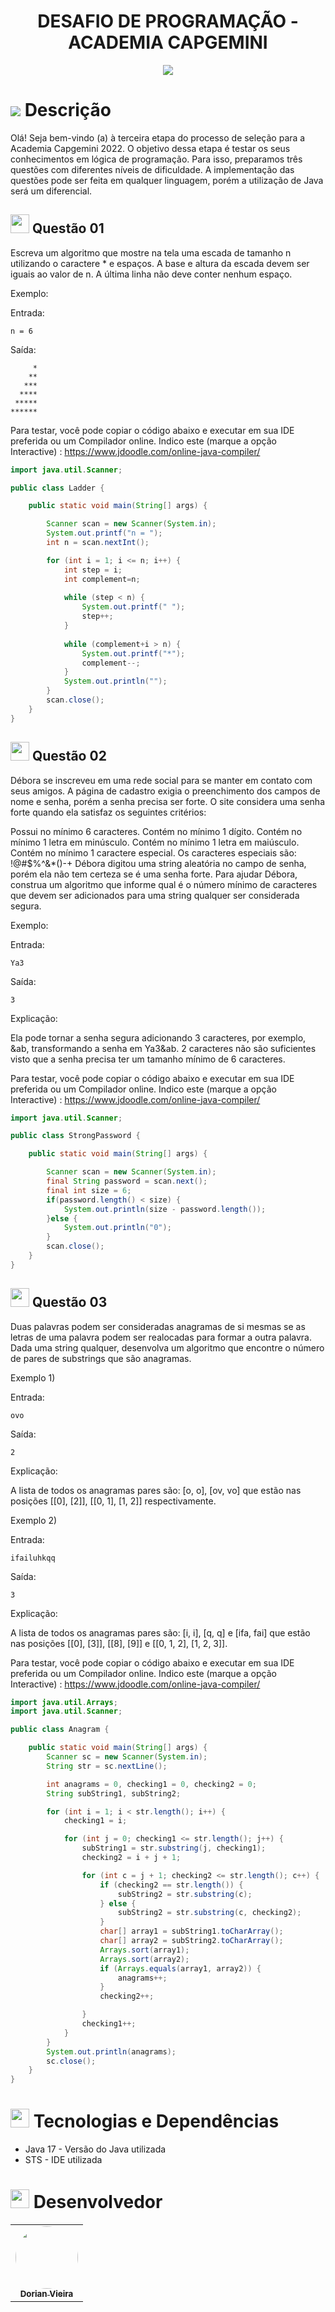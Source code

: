 <h1 align="center">
DESAFIO DE PROGRAMAÇÃO - ACADEMIA CAPGEMINI
</h1>

<p align="center">
<img src="http://img.shields.io/static/v1?label=STATUS&message=CONCLUIDO&color=GREEN&style=for-the-badge"/>
</p>

<h1 id="objetivo">
	<img src="https://img.icons8.com/external-tal-revivo-color-tal-revivo/24/000000/external-readme-is-a-easy-to-build-a-developer-hub-that-adapts-to-the-user-logo-color-tal-revivo.png"/>
  Descrição
</h1>
Olá! Seja bem-vindo (a) à terceira etapa do processo de seleção para a Academia Capgemini 2022. O objetivo dessa etapa é testar os seus conhecimentos em lógica de programação. Para isso, preparamos três questões com diferentes níveis de dificuldade. A implementação das questões pode ser feita em qualquer linguagem, porém a utilização de Java será um diferencial.

<h2 id="question01">
<img height="30" src="https://img.icons8.com/color/48/000000/documents.png"/>
  Questão 01
</h2>

Escreva um algoritmo que mostre na tela uma escada de tamanho n utilizando o caractere * e espaços. A base e altura da escada devem ser iguais ao valor de n. A última linha não deve conter nenhum espaço.

Exemplo:

Entrada:
```
n = 6
```

Saída:
```
     *
    **
   ***
  ****
 *****
******
```
Para testar, você pode copiar o código abaixo e executar em sua IDE preferida ou um Compilador online.
Indico este (marque a opção Interactive) : https://www.jdoodle.com/online-java-compiler/

```java
import java.util.Scanner;

public class Ladder {

	public static void main(String[] args) {

		Scanner scan = new Scanner(System.in);
		System.out.printf("n = ");
		int n = scan.nextInt();

		for (int i = 1; i <= n; i++) {
			int step = i;
			int complement=n;
			
			while (step < n) {
				System.out.printf(" ");
				step++;
			}
			
			while (complement+i > n) {
				System.out.printf("*");
				complement--;
			}
			System.out.println("");
		}
		scan.close();
	}
}
```


<h2 id="question02">
<img height="30" src="https://img.icons8.com/color/48/000000/documents.png"/>
  Questão 02
</h2>

Débora se inscreveu em uma rede social para se manter em contato com seus amigos. A página de cadastro exigia o preenchimento dos campos de nome e senha, porém a senha precisa ser forte. O site considera uma senha forte quando ela satisfaz os seguintes critérios:

Possui no mínimo 6 caracteres.
Contém no mínimo 1 dígito.
Contém no mínimo 1 letra em minúsculo.
Contém no mínimo 1 letra em maiúsculo.
Contém no mínimo 1 caractere especial. Os caracteres especiais são: !@#$%^&*()-+
Débora digitou uma string aleatória no campo de senha, porém ela não tem certeza se é uma senha forte. Para ajudar Débora, construa um algoritmo que informe qual é o número mínimo de caracteres que devem ser adicionados para uma string qualquer ser considerada segura.


Exemplo:

Entrada:
```
Ya3
```

Saída:
```
3
```

Explicação:

Ela pode tornar a senha segura adicionando 3 caracteres, por exemplo, &ab, transformando a senha em Ya3&ab. 2 caracteres não são suficientes visto que a senha precisa ter um tamanho mínimo de 6 caracteres.

Para testar, você pode copiar o código abaixo e executar em sua IDE preferida ou um Compilador online.
Indico este (marque a opção Interactive) : https://www.jdoodle.com/online-java-compiler/

```java
import java.util.Scanner;

public class StrongPassword {

	public static void main(String[] args) {

		Scanner scan = new Scanner(System.in);
		final String password = scan.next();		
		final int size = 6;
		if(password.length() < size) {
			System.out.println(size - password.length());
		}else {
			System.out.println("0");
		}
		scan.close();
	}
}
```

<h2 id="question03">
<img height="30" src="https://img.icons8.com/color/48/000000/documents.png"/>
  Questão 03
</h2>

Duas palavras podem ser consideradas anagramas de si mesmas se as letras de uma palavra podem ser realocadas para formar a outra palavra. Dada uma string qualquer, desenvolva um algoritmo que encontre o número de pares de substrings que são anagramas.

Exemplo 1)

Entrada:
```
ovo
```

Saída:
```
2
```

Explicação:

A lista de todos os anagramas pares são: [o, o], [ov, vo] que estão nas posições [[0], [2]], [[0, 1], [1, 2]] respectivamente.



Exemplo 2)

Entrada:
```
ifailuhkqq
```

Saída:
```
3
```

Explicação:

A lista de todos os anagramas pares são: [i, i], [q, q] e [ifa, fai] que estão nas posições [[0], [3]], [[8],  [9]] e [[0, 1, 2], [1, 2, 3]].

Para testar, você pode copiar o código abaixo e executar em sua IDE preferida ou um Compilador online.
Indico este (marque a opção Interactive) : https://www.jdoodle.com/online-java-compiler/

```java
import java.util.Arrays;
import java.util.Scanner;

public class Anagram {

	public static void main(String[] args) {
		Scanner sc = new Scanner(System.in);
		String str = sc.nextLine();

		int anagrams = 0, checking1 = 0, checking2 = 0;
		String subString1, subString2;

		for (int i = 1; i < str.length(); i++) {
			checking1 = i;

			for (int j = 0; checking1 <= str.length(); j++) {
				subString1 = str.substring(j, checking1);
				checking2 = i + j + 1;

				for (int c = j + 1; checking2 <= str.length(); c++) {
					if (checking2 == str.length()) {
						subString2 = str.substring(c);
					} else {
						subString2 = str.substring(c, checking2);
					}
					char[] array1 = subString1.toCharArray();
					char[] array2 = subString2.toCharArray();
					Arrays.sort(array1);
					Arrays.sort(array2);
					if (Arrays.equals(array1, array2)) {
						anagrams++;
					}
					checking2++;

				}
				checking1++;
			}
		}
		System.out.println(anagrams);
		sc.close();
	}
}
```


<h1 id="tecnologias-dependencias">
<img height="30" src="https://img.icons8.com/fluency/50/000000/administrative-tools.png"/>
	Tecnologias e Dependências
</h1>

<a name = "tech_stack"></a>

- Java 17 - Versão do Java utilizada
- STS - IDE utilizada

<h1 id="desenvolvedor">
<img height="30" src="https://img.icons8.com/color/48/000000/devpost.png"/>
  Desenvolvedor
</h1>

<table align="center">
  <tr>
    <td align="center"><a href="https://github.com/oneyottabyte"><img style="border-radius: 50%;" src="https://avatars.githubusercontent.com/oneyottabyte" width="100px;" alt=""/><br /><sub><b>Dorian Vieira</b></sub></a><br /><a href="https://github.com/oneyottabyte" title="Dorian Vieira"></a></td>
  </tr>
</table>
